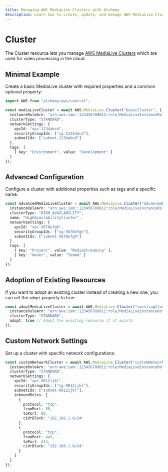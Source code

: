 ```yaml
---
title: Managing AWS MediaLive Clusters with Alchemy
description: Learn how to create, update, and manage AWS MediaLive Clusters using Alchemy Cloud Control.
---
```


# Cluster

The Cluster resource lets you manage [AWS MediaLive Clusters](https://docs.aws.amazon.com/medialive/latest/userguide/) which are used for video processing in the cloud.

## Minimal Example

Create a basic MediaLive cluster with required properties and a common optional property:

```ts
import AWS from "alchemy/aws/control";

const mediaLiveCluster = await AWS.MediaLive.Cluster("basicCluster", {
  instanceRoleArn: "arn:aws:iam::123456789012:role/MediaLiveInstanceRole",
  clusterType: "STANDARD",
  networkSettings: {
    vpcId: "vpc-1234abcd",
    securityGroupIds: ["sg-1234abcd"],
    subnetIds: ["subnet-1234abcd"]
  },
  tags: [
    { key: "Environment", value: "Development" }
  ]
});
```

## Advanced Configuration

Configure a cluster with additional properties such as tags and a specific name:

```ts
const advancedMediaLiveCluster = await AWS.MediaLive.Cluster("advancedCluster", {
  instanceRoleArn: "arn:aws:iam::123456789012:role/MediaLiveInstanceRole",
  clusterType: "HIGH_AVAILABILITY",
  name: "HighAvailabilityCluster",
  networkSettings: {
    vpcId: "vpc-5678efgh",
    securityGroupIds: ["sg-5678efgh"],
    subnetIds: ["subnet-5678efgh"]
  },
  tags: [
    { key: "Project", value: "MediaStreaming" },
    { key: "Owner", value: "TeamA" }
  ]
});
```

## Adoption of Existing Resources

If you want to adopt an existing cluster instead of creating a new one, you can set the `adopt` property to true:

```ts
const adoptMediaLiveCluster = await AWS.MediaLive.Cluster("existingCluster", {
  instanceRoleArn: "arn:aws:iam::123456789012:role/MediaLiveInstanceRole",
  clusterType: "STANDARD",
  adopt: true // Adopt the existing resource if it exists
});
```

## Custom Network Settings

Set up a cluster with specific network configurations:

```ts
const customNetworkCluster = await AWS.MediaLive.Cluster("customNetworkCluster", {
  instanceRoleArn: "arn:aws:iam::123456789012:role/MediaLiveInstanceRole",
  clusterType: "STANDARD",
  networkSettings: {
    vpcId: "vpc-9012ijkl",
    securityGroupIds: ["sg-9012ijkl"],
    subnetIds: ["subnet-9012ijkl"],
    inboundRules: [
      {
        protocol: "tcp",
        fromPort: 80,
        toPort: 80,
        cidrBlock: "192.168.1.0/24"
      },
      {
        protocol: "tcp",
        fromPort: 443,
        toPort: 443,
        cidrBlock: "192.168.1.0/24"
      }
    ]
  }
});
```